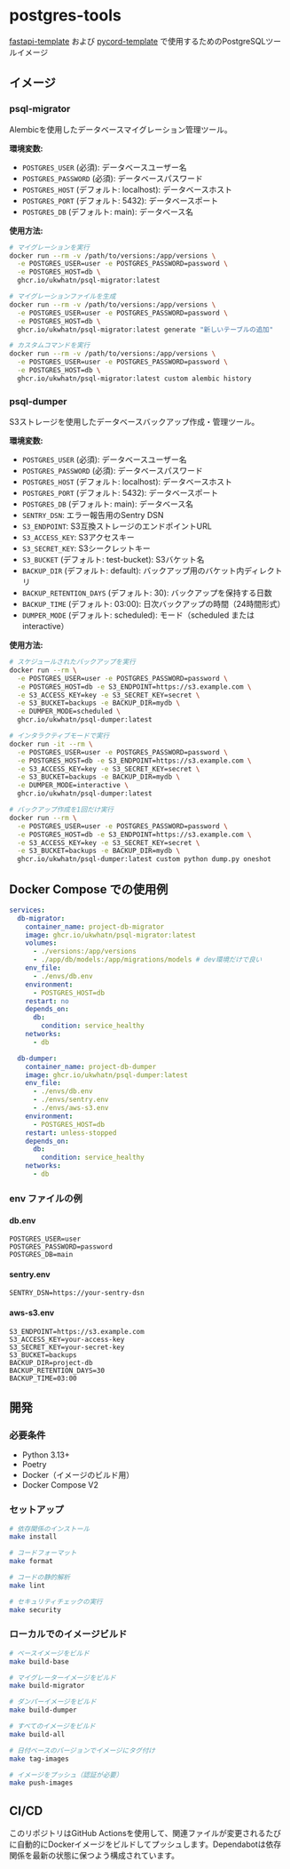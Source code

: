 # postgres-tools

[fastapi-template](https://github.com/ukwhatn/fastapi-template) および [pycord-template](https://github.com/ukwhatn/pycord-template) で使用するためのPostgreSQLツールイメージ

## イメージ

### psql-migrator

Alembicを使用したデータベースマイグレーション管理ツール。

**環境変数:**
- `POSTGRES_USER` (必須): データベースユーザー名
- `POSTGRES_PASSWORD` (必須): データベースパスワード
- `POSTGRES_HOST` (デフォルト: localhost): データベースホスト
- `POSTGRES_PORT` (デフォルト: 5432): データベースポート
- `POSTGRES_DB` (デフォルト: main): データベース名

**使用方法:**

```bash
# マイグレーションを実行
docker run --rm -v /path/to/versions:/app/versions \
  -e POSTGRES_USER=user -e POSTGRES_PASSWORD=password \
  -e POSTGRES_HOST=db \
  ghcr.io/ukwhatn/psql-migrator:latest

# マイグレーションファイルを生成
docker run --rm -v /path/to/versions:/app/versions \
  -e POSTGRES_USER=user -e POSTGRES_PASSWORD=password \
  -e POSTGRES_HOST=db \
  ghcr.io/ukwhatn/psql-migrator:latest generate "新しいテーブルの追加"

# カスタムコマンドを実行
docker run --rm -v /path/to/versions:/app/versions \
  -e POSTGRES_USER=user -e POSTGRES_PASSWORD=password \
  -e POSTGRES_HOST=db \
  ghcr.io/ukwhatn/psql-migrator:latest custom alembic history
```

### psql-dumper

S3ストレージを使用したデータベースバックアップ作成・管理ツール。

**環境変数:**
- `POSTGRES_USER` (必須): データベースユーザー名
- `POSTGRES_PASSWORD` (必須): データベースパスワード
- `POSTGRES_HOST` (デフォルト: localhost): データベースホスト
- `POSTGRES_PORT` (デフォルト: 5432): データベースポート
- `POSTGRES_DB` (デフォルト: main): データベース名
- `SENTRY_DSN`: エラー報告用のSentry DSN
- `S3_ENDPOINT`: S3互換ストレージのエンドポイントURL
- `S3_ACCESS_KEY`: S3アクセスキー
- `S3_SECRET_KEY`: S3シークレットキー
- `S3_BUCKET` (デフォルト: test-bucket): S3バケット名
- `BACKUP_DIR` (デフォルト: default): バックアップ用のバケット内ディレクトリ
- `BACKUP_RETENTION_DAYS` (デフォルト: 30): バックアップを保持する日数
- `BACKUP_TIME` (デフォルト: 03:00): 日次バックアップの時間（24時間形式）
- `DUMPER_MODE` (デフォルト: scheduled): モード（scheduled または interactive）

**使用方法:**

```bash
# スケジュールされたバックアップを実行
docker run --rm \
  -e POSTGRES_USER=user -e POSTGRES_PASSWORD=password \
  -e POSTGRES_HOST=db -e S3_ENDPOINT=https://s3.example.com \
  -e S3_ACCESS_KEY=key -e S3_SECRET_KEY=secret \
  -e S3_BUCKET=backups -e BACKUP_DIR=mydb \
  -e DUMPER_MODE=scheduled \
  ghcr.io/ukwhatn/psql-dumper:latest

# インタラクティブモードで実行
docker run -it --rm \
  -e POSTGRES_USER=user -e POSTGRES_PASSWORD=password \
  -e POSTGRES_HOST=db -e S3_ENDPOINT=https://s3.example.com \
  -e S3_ACCESS_KEY=key -e S3_SECRET_KEY=secret \
  -e S3_BUCKET=backups -e BACKUP_DIR=mydb \
  -e DUMPER_MODE=interactive \
  ghcr.io/ukwhatn/psql-dumper:latest

# バックアップ作成を1回だけ実行
docker run --rm \
  -e POSTGRES_USER=user -e POSTGRES_PASSWORD=password \
  -e POSTGRES_HOST=db -e S3_ENDPOINT=https://s3.example.com \
  -e S3_ACCESS_KEY=key -e S3_SECRET_KEY=secret \
  -e S3_BUCKET=backups -e BACKUP_DIR=mydb \
  ghcr.io/ukwhatn/psql-dumper:latest custom python dump.py oneshot
```

## Docker Compose での使用例

```yaml
services:
  db-migrator:
    container_name: project-db-migrator
    image: ghcr.io/ukwhatn/psql-migrator:latest
    volumes:
      - ./versions:/app/versions
      - ./app/db/models:/app/migrations/models # dev環境だけで良い
    env_file:
      - ./envs/db.env
    environment:
      - POSTGRES_HOST=db
    restart: no
    depends_on:
      db:
        condition: service_healthy
    networks:
      - db

  db-dumper:
    container_name: project-db-dumper
    image: ghcr.io/ukwhatn/psql-dumper:latest
    env_file:
      - ./envs/db.env
      - ./envs/sentry.env
      - ./envs/aws-s3.env
    environment:
      - POSTGRES_HOST=db
    restart: unless-stopped
    depends_on:
      db:
        condition: service_healthy
    networks:
      - db
```

### env ファイルの例

#### db.env
```
POSTGRES_USER=user
POSTGRES_PASSWORD=password
POSTGRES_DB=main
```

#### sentry.env
```
SENTRY_DSN=https://your-sentry-dsn
```

#### aws-s3.env
```
S3_ENDPOINT=https://s3.example.com
S3_ACCESS_KEY=your-access-key
S3_SECRET_KEY=your-secret-key
S3_BUCKET=backups
BACKUP_DIR=project-db
BACKUP_RETENTION_DAYS=30
BACKUP_TIME=03:00
```

## 開発

### 必要条件

- Python 3.13+
- Poetry
- Docker（イメージのビルド用）
- Docker Compose V2

### セットアップ

```bash
# 依存関係のインストール
make install

# コードフォーマット
make format

# コードの静的解析
make lint

# セキュリティチェックの実行
make security
```

### ローカルでのイメージビルド

```bash
# ベースイメージをビルド
make build-base

# マイグレーターイメージをビルド
make build-migrator

# ダンパーイメージをビルド
make build-dumper

# すべてのイメージをビルド
make build-all

# 日付ベースのバージョンでイメージにタグ付け
make tag-images

# イメージをプッシュ（認証が必要）
make push-images
```

## CI/CD

このリポジトリはGitHub Actionsを使用して、関連ファイルが変更されるたびに自動的にDockerイメージをビルドしてプッシュします。Dependabotは依存関係を最新の状態に保つよう構成されています。